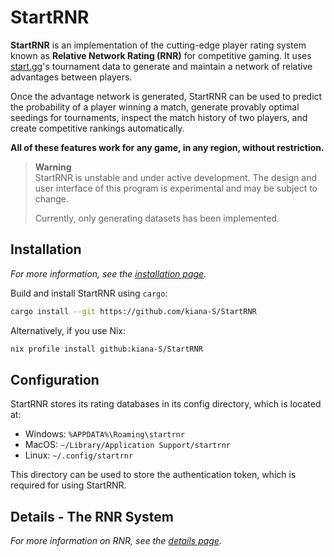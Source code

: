 # StartRNR

**StartRNR** is an implementation of the cutting-edge player rating system known
as **Relative Network Rating (RNR)** for competitive gaming. It uses
[start.gg](https://www.start.gg/)'s tournament data to generate and maintain a
network of relative advantages between players.

Once the advantage network is generated, StartRNR can be used to predict the
probability of a player winning a match, generate provably optimal seedings for
tournaments, inspect the match history of two players, and create competitive
rankings automatically.

**All of these features work for any game, in any region, without restriction.**

> **Warning**<br>
> StartRNR is unstable and under active development. The design and user
> interface of this program is experimental and may be subject to change.
> 
> Currently, only generating datasets has been implemented.

## Installation

*For more information, see the [installation page](INSTALL.md).*

Build and install StartRNR using `cargo`:

``` sh
cargo install --git https://github.com/kiana-S/StartRNR
```

Alternatively, if you use Nix:

``` sh
nix profile install github:kiana-S/StartRNR
```

## Configuration

StartRNR stores its rating databases in its config directory, which is located at:

- Windows: `%APPDATA%\Roaming\startrnr`
- MacOS: `~/Library/Application Support/startrnr`
- Linux: `~/.config/startrnr`

This directory can be used to store the authentication token, which is required
for using StartRNR.

## Details - The RNR System

*For more information on RNR, see the [details page](DETAILS.md).*
